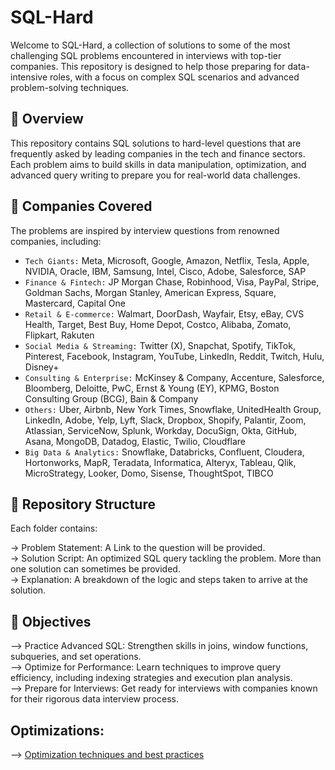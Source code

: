 # SQL-Hard
Welcome to SQL-Hard, a collection of solutions to some of the most challenging SQL problems encountered in interviews with top-tier companies. This repository is designed to help those preparing for data-intensive roles, with a focus on complex SQL scenarios and advanced problem-solving techniques.

## 🌟 Overview
This repository contains SQL solutions to hard-level questions that are frequently asked by leading companies in the tech and finance sectors. Each problem aims to build skills in data manipulation, optimization, and advanced query writing to prepare you for real-world data challenges.

## 💼 Companies Covered
The problems are inspired by interview questions from renowned companies, including:

* `Tech Giants:` Meta, Microsoft, Google, Amazon, Netflix, Tesla, Apple, NVIDIA, Oracle, IBM, Samsung, Intel, Cisco, Adobe, Salesforce, SAP
* `Finance & Fintech:` JP Morgan Chase, Robinhood, Visa, PayPal, Stripe, Goldman Sachs, Morgan Stanley, American Express, Square, Mastercard, Capital One
* `Retail & E-commerce:` Walmart, DoorDash, Wayfair, Etsy, eBay, CVS Health, Target, Best Buy, Home Depot, Costco, Alibaba, Zomato, Flipkart, Rakuten
* `Social Media & Streaming:` Twitter (X), Snapchat, Spotify, TikTok, Pinterest, Facebook, Instagram, YouTube, LinkedIn, Reddit, Twitch, Hulu, Disney+
* `Consulting & Enterprise:` McKinsey & Company, Accenture, Salesforce, Bloomberg, Deloitte, PwC, Ernst & Young (EY), KPMG, Boston Consulting Group (BCG), Bain & Company
* `Others:` Uber, Airbnb, New York Times, Snowflake, UnitedHealth Group, LinkedIn, Adobe, Yelp, Lyft, Slack, Dropbox, Shopify, Palantir, Zoom, Atlassian, ServiceNow, Splunk, Workday, DocuSign, Okta, GitHub, Asana, MongoDB, Datadog, Elastic, Twilio, Cloudflare
* `Big Data & Analytics:` Snowflake, Databricks, Confluent, Cloudera, Hortonworks, MapR, Teradata, Informatica, Alteryx, Tableau, Qlik, MicroStrategy, Looker, Domo, Sisense, ThoughtSpot, TIBCO

## 📂 Repository Structure
Each folder contains:

-> Problem Statement: A Link to the question will be provided.  
-> Solution Script: An optimized SQL query tackling the problem. More than one solution can sometimes be provided.  
-> Explanation: A breakdown of the logic and steps taken to arrive at the solution.  

## 🎯 Objectives
--> Practice Advanced SQL: Strengthen skills in joins, window functions, subqueries, and set operations.  
--> Optimize for Performance: Learn techniques to improve query efficiency, including indexing strategies and execution plan analysis.  
--> Prepare for Interviews: Get ready for interviews with companies known for their rigorous data interview process.  


## Optimizations:
--> [Optimization techniques and best  practices](https://www.thoughtspot.com/data-trends/data-modeling/optimizing-sql-queries#sql10)
